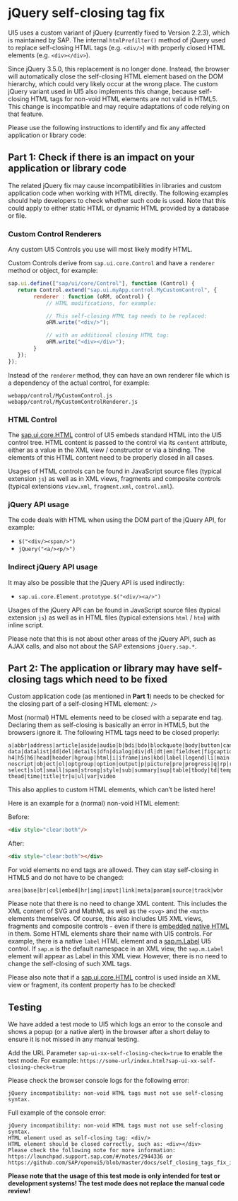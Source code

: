 # jQuery self-closing tag fix
UI5 uses a custom variant of jQuery (currently fixed to Version 2.2.3), which is maintained by SAP.
The internal `htmlPrefilter()` method of jQuery used to replace self-closing HTML tags (e.g. `<div/>`) with properly closed HTML elements (e.g. `<div></div>`).

Since jQuery 3.5.0, this replacement is no longer done. Instead, the browser will automatically close the self-closing HTML element based on the
DOM hierarchy, which could very likely occur at the wrong place. The custom jQuery variant used in UI5 also implements this change,
because self-closing HTML tags for non-void HTML elements are not valid in HTML5. This change is incompatible and may require adaptations
of code relying on that feature.

Please use the following instructions to identify and fix any affected application or library code:

## Part 1: Check if there is an impact on your application or library code
The related jQuery fix may cause incompatibilities in libraries and custom application code when working with HTML directly.
The following examples should help developers to check whether such code is used. Note that this could apply to either static HTML
or dynamic HTML provided by a database or file.

### Custom Control Renderers
Any custom UI5 Controls you use will most likely modify HTML.

Custom Controls derive from `sap.ui.core.Control` and have a `renderer` method or object, for example:

```javascript
sap.ui.define(["sap/ui/core/Control"], function (Control) {
   return Control.extend("sap.ui.myApp.control.MyCustomControl", {
        renderer : function (oRM, oControl) {
            // HTML modifications, for example:

            // This self-closing HTML tag needs to be replaced:
            oRM.write("<div/>");

            // with an additional closing HTML tag:
            oRM.write("<div></div>");
        }
   });
});
```

Instead of the `renderer` method, they can have an own renderer file which is a dependency of the actual control, for example:
```
webapp/control/MyCustomControl.js
webapp/control/MyCustomControlRenderer.js
```

### HTML Control
The [sap.ui.core.HTML](https://openui5.hana.ondemand.com/#/api/sap.ui.core.HTML) control of UI5 embeds standard HTML into the UI5 control tree. HTML content is passed to the control via its `content` attribute, either as a value in the XML view / constructor or via a binding. The elements of this HTML content need to be properly closed in all cases.

Usages of HTML controls can be found in JavaScript source files (typical extension `js`) as well as in XML views, fragments and composite controls (typical extensions `view.xml`, `fragment.xml`, `control.xml`).

### jQuery API usage
The code deals with HTML when using the DOM part of the jQuery API, for example:
- `$("<div/><span/>")`
- `jQuery("<a/><p/>")`

### Indirect jQuery API usage
It may also be possible that the jQuery API is used indirectly:
- `sap.ui.core.Element.prototype.$("<div/><a/>")`

Usages of the jQuery API can be found in JavaScript source files (typical extension `js`) as well as in HTML files (typical extensions `html` / `htm`) with inline script.

Please note that this is not about other areas of the jQuery API, such as AJAX calls, and also not about the SAP extensions `jQuery.sap.*`.

## Part 2: The application or library may have self-closing tags which need to be fixed
Custom application code (as mentioned in **Part 1**) needs to be checked for the closing part of a self-closing HTML element: `/>`

Most (normal) HTML elements need to be closed with a separate end tag. Declaring them as self-closing is basically an error in HTML5,
but the browsers ignore it. The following HTML tags need to be closed properly:

```
a|abbr|address|article|aside|audio|b|bdi|bdo|blockquote|body|button|canvas|caption|cite|code|colgroup|
data|datalist|dd|del|details|dfn|dialog|div|dl|dt|em|fieldset|figcaption|figure|footer|form|h1|h2|h3|
h4|h5|h6|head|header|hgroup|html|i|iframe|ins|kbd|label|legend|li|main|map|mark|menu|meter|nav|
noscript|object|ol|optgroup|option|output|p|picture|pre|progress|q|rp|rt|ruby|s|samp|script|section|
select|slot|small|span|strong|style|sub|summary|sup|table|tbody|td|template|textarea|tfoot|th|
thead|time|title|tr|u|ul|var|video
```

This also applies to custom HTML elements, which can’t be listed here!

Here is an example for a (normal) non-void HTML element:

Before:
```html
<div style="clear:both"/>
```

After:
```html
<div style="clear:both"></div>
```

For void elements no end tags are allowed. They can stay self-closing in HTML5 and do not have to be changed:
```
area|base|br|col|embed|hr|img|input|link|meta|param|source|track|wbr
```

Please note that there is no need to change XML content. This includes the XML content of SVG and MathML as well as the `<svg>` and the `<math>` elements themselves.
Of course, this also includes UI5 XML views, fragments and composite controls - even if there is [embedded native HTML](https://openui5.hana.ondemand.com/topic/be54950cae1041f59d4aa97a6bade2d8)
in them. Some HTML elements share their name with UI5 controls. For example, there is a native `label` HTML element and a [sap.m.Label](https://openui5.hana.ondemand.com/api/sap.m.Label) UI5 control.
If `sap.m` is the default namespace in an XML view, the `sap.m.Label` element will appear as Label in this XML view. However, there is no need to change the self-closing of such XML tags.

Please also note that if a [sap.ui.core.HTML](https://openui5.hana.ondemand.com/#/api/sap.ui.core.HTML) control is used inside an XML view or fragment, its content property has to be checked!

## Testing
We have added a test mode to UI5 which logs an error to the console and shows a popup (or a native alert) in the browser after a short delay to ensure it is not missed in any manual testing.

Add the URL Parameter `sap-ui-xx-self-closing-check=true` to enable the test mode. For example: `https://some-url/index.html?sap-ui-xx-self-closing-check=true`

Please check the browser console logs for the following error:
```
jQuery incompatibility: non-void HTML tags must not use self-closing syntax.
```

Full example of the console error:
```
jQuery incompatibility: non-void HTML tags must not use self-closing syntax.
HTML element used as self-closing tag: <div/>
HTML element should be closed correctly, such as: <div></div>
Please check the following note for more information:
https://launchpad.support.sap.com/#/notes/2944336 or
https://github.com/SAP/openui5/blob/master/docs/self_closing_tags_fix_instructions.md
```

**Please note that the usage of this test mode is only intended for test or development systems! The test mode does not replace the manual code review!**